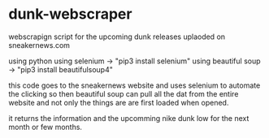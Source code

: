 # dunk-webscraper
webscrapign script for the upcoming dunk releases uplaoded on sneakernews.com

using python
using selenium -> "pip3 install selenium"
using beautiful soup  -> "pip3 install beautifulsoup4"

this code goes to the sneakernews website and uses selenium to automate the clicking so then beautiful soup can pull all the dat from the entire website
and not only the things are are first loaded when opened.

it returns the information and the upcomming nike dunk low for the next month or few months.
